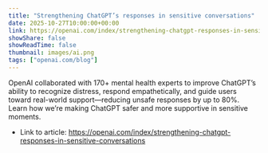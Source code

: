 ```yaml
---
title: "Strengthening ChatGPT’s responses in sensitive conversations"
date: 2025-10-27T10:00:00+00:00
link: https://openai.com/index/strengthening-chatgpt-responses-in-sensitive-conversations
showShare: false
showReadTime: false
thumbnail: images/ai.png
tags: ["openai.com/blog"]
---
```

OpenAI collaborated with 170+ mental health experts to improve ChatGPT’s ability to recognize distress, respond empathetically, and guide users toward real-world support—reducing unsafe responses by up to 80%. Learn how we’re making ChatGPT safer and more supportive in sensitive moments.

- Link to article: https://openai.com/index/strengthening-chatgpt-responses-in-sensitive-conversations